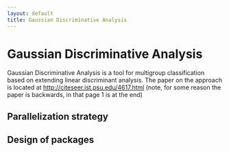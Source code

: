 ```yaml
---
layout: default
title: Gaussian Discriminative Analysis
---
```


<a name="GaussianDiscriminativeAnalysis-GaussianDiscriminativeAnalysis"></a>
# Gaussian Discriminative Analysis

Gaussian Discriminative Analysis is a tool for multigroup classification
based on extending linear discriminant analysis. The paper on the approach
is located at http://citeseer.ist.psu.edu/4617.html (note, for some reason
the paper is backwards, in that page 1 is at the end)

<a name="GaussianDiscriminativeAnalysis-Parallelizationstrategy"></a>
## Parallelization strategy

<a name="GaussianDiscriminativeAnalysis-Designofpackages"></a>
## Design of packages
